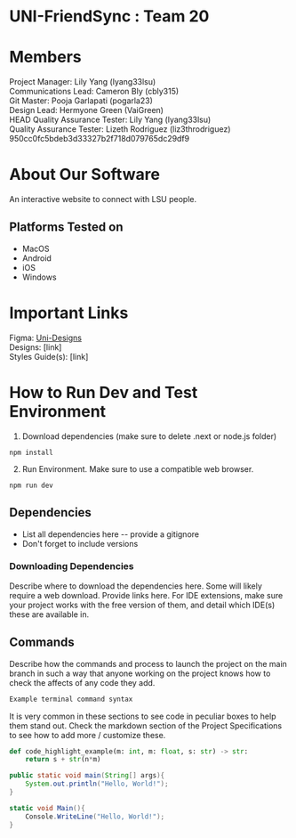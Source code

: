 # UNI-FriendSync : Team 20
# Members
Project Manager: Lily Yang (lyang33lsu)\
Communications Lead: Cameron Bly (cbly315)\
Git Master: Pooja Garlapati (pogarla23)\
Design Lead: Hermyone Green (VaiGreen)\
HEAD
Quality Assurance Tester: Lily Yang (lyang33lsu)\
Quality Assurance Tester: Lizeth Rodriguez (liz3throdriguez)
950cc0fc5bdeb3d33327b2f718d079765dc29df9

# About Our Software
An interactive website to connect with LSU people. 

## Platforms Tested on
- MacOS
- Android
- iOS
- Windows
  
# Important Links
Figma: <a href ="https://www.figma.com/design/JHiBOGEnhZtuueDTH4jwWk/UNI-FriendSync?node-id=0-1&p=f">Uni-Designs</a>\
Designs: [link]\
Styles Guide(s): [link]

# How to Run Dev and Test Environment
1. Download dependencies (make sure to delete .next or node.js folder)
```
npm install 
```
2. Run Environment. Make sure to use a compatible web browser. 
```
npm run dev
```

## Dependencies
- List all dependencies here  -- provide a gitignore
- Don't forget to include versions
### Downloading Dependencies
Describe where to download the dependencies here. Some will likely require a web download. Provide links here. For IDE extensions, make sure your project works with the free version of them, and detail which IDE(s) these are available in. 

## Commands
Describe how the commands and process to launch the project on the main branch in such a way that anyone working on the project knows how to check the affects of any code they add.

```sh
Example terminal command syntax
```

It is very common in these sections to see code in peculiar boxes to help them stand out. Check the markdown section of the Project Specifications to see how to add more / customize these.

```python
def code_highlight_example(m: int, m: float, s: str) -> str:
	return s + str(n*m)
```

```java
public static void main(String[] args){
	System.out.println("Hello, World!");
}
```

```c#
static void Main(){
	Console.WriteLine("Hello, World!");
}
```
